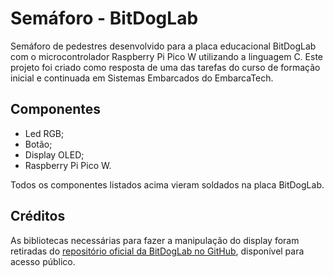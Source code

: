 # Semáforo - BitDogLab

Semáforo de pedestres desenvolvido para a placa educacional BitDogLab com o microcontrolador Raspberry Pi Pico W utilizando a linguagem C. Este projeto foi criado como resposta de uma das tarefas do curso de formação inicial e continuada em Sistemas Embarcados do EmbarcaTech.

## Componentes

- Led RGB;
- Botão;
- Display OLED;
- Raspberry Pi Pico W.

Todos os componentes listados acima vieram soldados na placa BitDogLab.

## Créditos

As bibliotecas necessárias para fazer a manipulação do display foram retiradas do [repositório oficial da BitDogLab no GitHub](https://github.com/BitDogLab/BitDogLab-C/tree/main/display_oled), disponível para acesso público.
